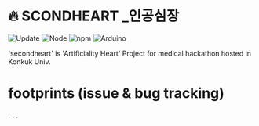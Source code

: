 # :fire: SCONDHEART _인공심장

![Update](https://img.shields.io/github/last-commit/hyeok0902e/secondheart)
![Node](https://img.shields.io/badge/Node-v12.7.0-lightgre)
![npm](https://img.shields.io/badge/npm-v6.11.3-green)
![Arduino](https://img.shields.io/badge/Arduino-v1.8.10-blue)

'secondheart' is 'Artificiality Heart' Project for medical hackathon hosted in Konkuk Univ. 


# footprints (issue & bug tracking)
.
.
.








